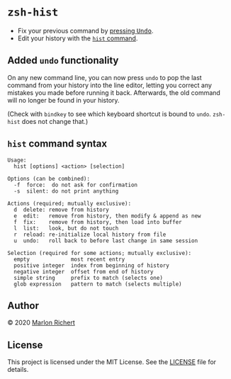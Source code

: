 # `zsh-hist`
* Fix your previous command by [pressing <kbd>Undo</kbd>](#added-undo-functionality).
* Edit your history with the [`hist` command](#hist-command-syntax).

## Added `undo` functionality
On any new command line, you can now press `undo` to pop the last command from your
history into the line editor, letting you correct any mistakes you made before running it back.
Afterwards, the old command will no longer be found in your history.

(Check with `bindkey` to see which keyboard shortcut is bound to `undo`. `zsh-hist` does not change
that.)

## `hist` command syntax
```
Usage:
  hist [options] <action> [selection]

Options (can be combined):
  -f  force:  do not ask for confirmation
  -s  silent: do not print anything

Actions (required; mutually exclusive):
  d  delete: remove from history
  e  edit:   remove from history, then modify & append as new
  f  fix:    remove from history, then load into buffer
  l  list:   look, but do not touch
  r  reload: re-initialize local history from file
  u  undo:   roll back to before last change in same session

Selection (required for some actions; mutually exclusive):
  empty             most recent entry
  positive integer  index from beginning of history
  negative integer  offset from end of history
  simple string     prefix to match (selects one)
  glob expression   pattern to match (selects multiple)
```

## Author
© 2020 [Marlon Richert](https://github.com/marlonrichert)

## License
This project is licensed under the MIT License. See the
[LICENSE](/marlonrichert/zsh-hist/LICENSE) file for details.

